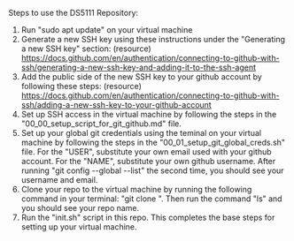 Steps to use the DS5111 Repository:
1. Run "sudo apt update" on your virtual machine
2. Generate a new SSH key using these instructions under the "Generating a new SSH key" section: (resource) https://docs.github.com/en/authentication/connecting-to-github-with-ssh/generating-a-new-ssh-key-and-adding-it-to-the-ssh-agent
3. Add the public side of the new SSH key to your github account by following these steps: (resource) https://docs.github.com/en/authentication/connecting-to-github-with-ssh/adding-a-new-ssh-key-to-your-github-account
4. Set up SSH access in the virtual machine by following the steps in the "00_00_setup_script_for_git_github.md" file.
5. Set up your global git credentials using the teminal on your virtual machine by following the steps in the "00_01_setup_git_global_creds.sh" file. For the "USER", substitute your own email used with your github account. For the "NAME", substitute your own github username. After running "git config --global --list" the second time, you should see your username and email.
6. Clone your repo to the virtual machine by running the following command in your terminal: "git clone <ssh repo link>". Then run the command "ls" and you should see your repo name.
7. Run the "init.sh" script in this repo. This completes the base steps for setting up your virtual machine.
